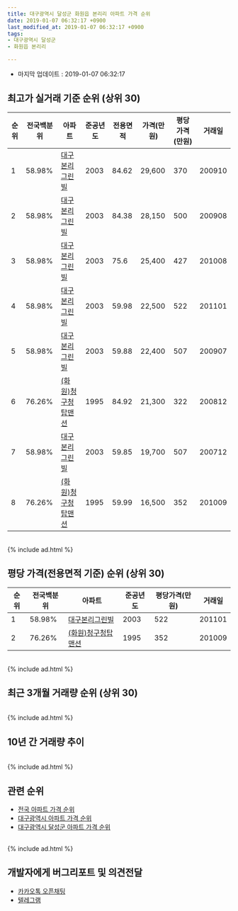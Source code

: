 ```yaml
---
title: 대구광역시 달성군 화원읍 본리리 아파트 가격 순위
date: 2019-01-07 06:32:17 +0900
last_modified_at: 2019-01-07 06:32:17 +0900
tags:
- 대구광역시 달성군
- 화원읍 본리리

---
```


* 마지막 업데이트 : 2019-01-07 06:32:17

## 최고가 실거래 기준 순위 (상위 30)


|순위|전국백분위|아파트|준공년도|전용면적|가격(만원)|평당가격(만원)|거래일|
|---|---|---|---|---|---|---|---|
|1|58.98%|[대구본리그린빌](https://search.naver.com/search.naver?query=%EB%8C%80%EA%B5%AC%EA%B4%91%EC%97%AD%EC%8B%9C+%EB%8B%AC%EC%84%B1%EA%B5%B0+%ED%99%94%EC%9B%90%EC%9D%8D+%EB%B3%B8%EB%A6%AC%EB%A6%AC+%EB%8C%80%EA%B5%AC%EB%B3%B8%EB%A6%AC%EA%B7%B8%EB%A6%B0%EB%B9%8C)|2003|84.62|29,600|370|200910|
|2|58.98%|[대구본리그린빌](https://search.naver.com/search.naver?query=%EB%8C%80%EA%B5%AC%EA%B4%91%EC%97%AD%EC%8B%9C+%EB%8B%AC%EC%84%B1%EA%B5%B0+%ED%99%94%EC%9B%90%EC%9D%8D+%EB%B3%B8%EB%A6%AC%EB%A6%AC+%EB%8C%80%EA%B5%AC%EB%B3%B8%EB%A6%AC%EA%B7%B8%EB%A6%B0%EB%B9%8C)|2003|84.38|28,150|500|200908|
|3|58.98%|[대구본리그린빌](https://search.naver.com/search.naver?query=%EB%8C%80%EA%B5%AC%EA%B4%91%EC%97%AD%EC%8B%9C+%EB%8B%AC%EC%84%B1%EA%B5%B0+%ED%99%94%EC%9B%90%EC%9D%8D+%EB%B3%B8%EB%A6%AC%EB%A6%AC+%EB%8C%80%EA%B5%AC%EB%B3%B8%EB%A6%AC%EA%B7%B8%EB%A6%B0%EB%B9%8C)|2003|75.6|25,400|427|201008|
|4|58.98%|[대구본리그린빌](https://search.naver.com/search.naver?query=%EB%8C%80%EA%B5%AC%EA%B4%91%EC%97%AD%EC%8B%9C+%EB%8B%AC%EC%84%B1%EA%B5%B0+%ED%99%94%EC%9B%90%EC%9D%8D+%EB%B3%B8%EB%A6%AC%EB%A6%AC+%EB%8C%80%EA%B5%AC%EB%B3%B8%EB%A6%AC%EA%B7%B8%EB%A6%B0%EB%B9%8C)|2003|59.98|22,500|522|201101|
|5|58.98%|[대구본리그린빌](https://search.naver.com/search.naver?query=%EB%8C%80%EA%B5%AC%EA%B4%91%EC%97%AD%EC%8B%9C+%EB%8B%AC%EC%84%B1%EA%B5%B0+%ED%99%94%EC%9B%90%EC%9D%8D+%EB%B3%B8%EB%A6%AC%EB%A6%AC+%EB%8C%80%EA%B5%AC%EB%B3%B8%EB%A6%AC%EA%B7%B8%EB%A6%B0%EB%B9%8C)|2003|59.88|22,400|507|200907|
|6|76.26%|[(화원)청구청탑맨션](https://search.naver.com/search.naver?query=%EB%8C%80%EA%B5%AC%EA%B4%91%EC%97%AD%EC%8B%9C+%EB%8B%AC%EC%84%B1%EA%B5%B0+%ED%99%94%EC%9B%90%EC%9D%8D+%EB%B3%B8%EB%A6%AC%EB%A6%AC+%28%ED%99%94%EC%9B%90%29%EC%B2%AD%EA%B5%AC%EC%B2%AD%ED%83%91%EB%A7%A8%EC%85%98)|1995|84.92|21,300|322|200812|
|7|58.98%|[대구본리그린빌](https://search.naver.com/search.naver?query=%EB%8C%80%EA%B5%AC%EA%B4%91%EC%97%AD%EC%8B%9C+%EB%8B%AC%EC%84%B1%EA%B5%B0+%ED%99%94%EC%9B%90%EC%9D%8D+%EB%B3%B8%EB%A6%AC%EB%A6%AC+%EB%8C%80%EA%B5%AC%EB%B3%B8%EB%A6%AC%EA%B7%B8%EB%A6%B0%EB%B9%8C)|2003|59.85|19,700|507|200712|
|8|76.26%|[(화원)청구청탑맨션](https://search.naver.com/search.naver?query=%EB%8C%80%EA%B5%AC%EA%B4%91%EC%97%AD%EC%8B%9C+%EB%8B%AC%EC%84%B1%EA%B5%B0+%ED%99%94%EC%9B%90%EC%9D%8D+%EB%B3%B8%EB%A6%AC%EB%A6%AC+%28%ED%99%94%EC%9B%90%29%EC%B2%AD%EA%B5%AC%EC%B2%AD%ED%83%91%EB%A7%A8%EC%85%98)|1995|59.99|16,500|352|201009|


<br>
{% include ad.html %}
<br>

## 평당 가격(전용면적 기준) 순위 (상위 30)


|순위|전국백분위|아파트|준공년도|평당가격(만원)|거래일|
|---|---|---|---|---|---|
|1|58.98%|[대구본리그린빌](https://search.naver.com/search.naver?query=%EB%8C%80%EA%B5%AC%EA%B4%91%EC%97%AD%EC%8B%9C+%EB%8B%AC%EC%84%B1%EA%B5%B0+%ED%99%94%EC%9B%90%EC%9D%8D+%EB%B3%B8%EB%A6%AC%EB%A6%AC+%EB%8C%80%EA%B5%AC%EB%B3%B8%EB%A6%AC%EA%B7%B8%EB%A6%B0%EB%B9%8C)|2003|522|201101|
|2|76.26%|[(화원)청구청탑맨션](https://search.naver.com/search.naver?query=%EB%8C%80%EA%B5%AC%EA%B4%91%EC%97%AD%EC%8B%9C+%EB%8B%AC%EC%84%B1%EA%B5%B0+%ED%99%94%EC%9B%90%EC%9D%8D+%EB%B3%B8%EB%A6%AC%EB%A6%AC+%28%ED%99%94%EC%9B%90%29%EC%B2%AD%EA%B5%AC%EC%B2%AD%ED%83%91%EB%A7%A8%EC%85%98)|1995|352|201009|


<br>
{% include ad.html %}
<br>

## 최근 3개월 거래량 순위 (상위 30)


<div style="width:100%;">
    <canvas id="deal_count_ranking" height="250"></canvas>
</div>


<script>
new Chart(document.getElementById("deal_count_ranking"), {
    type: 'horizontalBar',
    data: {
        labels: ['대구본리그린빌', '(화원)청구청탑맨션'],
        datasets: [{
            label: '실거래 수',
            data: [7, 2],
            borderColor: "rgba(255, 0, 128, 1)",
            backgroundColor: "rgba(255, 0, 128, 0.5)",
            fill: false,
        }]
    },
    options: {
        responsive: true,
        title: {
            display: true,
            text: '최근 3개월 거래량 순위'
        },
        tooltips: {
            mode: 'index',
            intersect: false,
            callbacks: {
                title: function(tooltipItems, data) {
                    return "실거래 수:";
                },
                label: function(tooltipItem, data) {
                    return data.labels[tooltipItem.index] + ": " + tooltipItem.xLabel;
                }
            }
        },
        hover: {
            mode: 'nearest',
            intersect: true
        },
        scales: {
            xAxes: [{
                display: true,
                scaleLabel: {
                    display: true,
                    labelString: '실거래 수'
                },
                ticks: {
                    suggestedMin: 0,
                }
            }],
            yAxes: [{
                display: true,
                ticks: {
                    autoSkip: false,
                    callback: function(value, index, values) {
                        if (value.length > 15)
                            return value.substr(0, 13) + "...";
                        else
                            return value;
                    }
                },
                scaleLabel: {
                    display: false,
                }
            }]
        }
    }
});

</script>


<br>
{% include ad.html %}
<br>

## 10년 간 거래량 추이


<div style="width:100%;">
    <canvas id="deal_progress" height="250"></canvas>
</div>

<script>
new Chart(document.getElementById("deal_progress"), {
    type: 'line',
    data: {
        labels: ['200901','200902','200903','200904','200905','200906','200907','200908','200909','200910','200911','200912','201001','201002','201003','201004','201005','201006','201007','201008','201009','201010','201011','201012','201101','201102','201103','201104','201105','201106','201107','201108','201109','201110','201111','201112','201201','201202','201203','201204','201205','201206','201207','201208','201209','201210','201211','201212','201301','201302','201303','201304','201305','201306','201307','201308','201309','201310','201311','201312','201401','201402','201403','201404','201405','201406','201407','201408','201409','201410','201411','201412','201501','201502','201503','201504','201505','201506','201507','201508','201509','201510','201511','201512','201601','201602','201603','201604','201605','201606','201607','201608','201609','201610','201611','201612','201701','201702','201703','201704','201705','201706','201707','201708','201709','201710','201711','201712','201801','201802','201803','201804','201805','201806','201807','201808','201809','201810','201811','201812','201901'],
        datasets: [{
            label: '실거래 수',
            pointRadius: 1,
            data: [4, 10, 12, 10, 8, 19, 11, 13, 11, 10, 8, 11, 8, 13, 10, 10, 11, 16, 13, 8, 12, 16, 6, 11, 12, 10, 18, 14, 8, 11, 7, 6, 9, 12, 14, 14, 10, 12, 4, 7, 10, 15, 8, 4, 14, 11, 7, 5, 4, 9, 13, 20, 11, 6, 8, 3, 12, 5, 5, 2, 5, 3, 5, 6, 3, 5, 6, 8, 8, 7, 5, 13, 15, 9, 17, 16, 10, 5, 15, 10, 4, 15, 6, 6, 2, 0, 8, 0, 3, 4, 5, 6, 4, 11, 6, 9, 1, 8, 7, 6, 8, 7, 15, 10, 7, 9, 11, 4, 9, 4, 8, 13, 5, 7, 6, 9, 7, 14, 6, 3, 0],
            borderColor: "rgba(255, 201, 14, 1)",
            backgroundColor: "rgba(255, 201, 14, 0.5)",
            fill: true,
        }]
    },
    options: {
        responsive: true,
        title: {
            display: true,
            text: '10년간 거래량 추이'
        },
        tooltips: {
            mode: 'index',
            intersect: false,
        },
        hover: {
            mode: 'nearest',
            intersect: true
        },
        scales: {
            xAxes: [{
                display: true,
                scaleLabel: {
                    display: true,
                    labelString: '년/월'
                }
            }],
            yAxes: [{
                display: true,
                ticks: {
                    suggestedMin: 0,
                },
                scaleLabel: {
                    display: true,
                    labelString: '실거래 수'
                }
            }]
        }
    }
});

</script>


<br>
{% include ad.html %}
<br>

## 관련 순위

- [전국 아파트 가격 순위](https://inasie.github.io/apt-ranking/전국)
- [대구광역시 아파트 가격 순위](https://inasie.github.io/apt-ranking/대구광역시)
- [대구광역시 달성군 아파트 가격 순위](https://inasie.github.io/apt-ranking/대구광역시-달성군)


<br>
{% include ad.html %}
<br>

## 개발자에게 버그리포트 및 의견전달

- [카카오톡 오픈채팅](https://open.kakao.com/o/gLJUAP4)
- [텔레그램](https://t.me/inasie)

